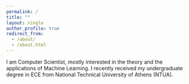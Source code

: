 ```yaml
---
permalink: /
title: ""
layout: single
author_profile: true
redirect_from:
  - /about/
  - /about.html
---
```


I am Computer Scientist, mostly interested in the theory and the applications of Machine Learning.
I recently received my undergraduate degree in ECE from National Technical University of Athens (NTUA).

